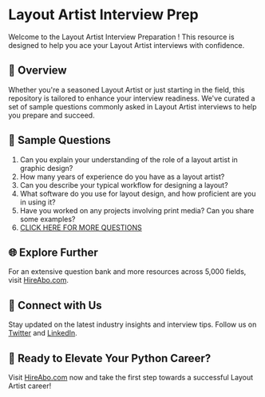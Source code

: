 # Layout Artist Interview Prep

Welcome to the Layout Artist Interview Preparation ! This resource is designed to help you ace your Layout Artist interviews with confidence.

## 🚀 Overview

Whether you're a seasoned Layout Artist or just starting in the field, this repository is tailored to enhance your interview readiness. We've curated a set of sample questions commonly asked in Layout Artist interviews to help you prepare and succeed.

## 📝 Sample Questions

1. Can you explain your understanding of the role of a layout artist in graphic design?
2. How many years of experience do you have as a layout artist?
3. Can you describe your typical workflow for designing a layout?
4. What software do you use for layout design, and how proficient are you in using it?
5. Have you worked on any projects involving print media? Can you share some examples?
6. [CLICK HERE FOR MORE QUESTIONS](https://hireabo.com/job/6_0_16/Layout%20Artist)

## 🌐 Explore Further

For an extensive question bank and more resources across 5,000 fields, visit [HireAbo.com](https://www.hireabo.com).

## 📱 Connect with Us

Stay updated on the latest industry insights and interview tips. Follow us on [Twitter](https://twitter.com/hireabo) and [LinkedIn](https://www.linkedin.com/in/hire-abo-3609972a8/).

## 🚀 Ready to Elevate Your Python Career?

Visit [HireAbo.com](https://www.hireabo.com) now and take the first step towards a successful Layout Artist career!